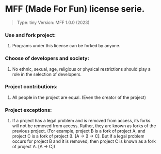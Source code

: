 # MFF (Made For Fun) license serie.
> Type: tiny
> Version: MFF 1.0.0 (2023)

### Use and fork project:
1. Programs under this license can be forked by anyone.

### Choose of developers and society:
1. No ethnic, sexual, age, religious or physical restrictions should play a role in the selection of developers.

### Project contributions:
1. All people in the project are equal. (Even the creator of the project)

### Project exceptions:
1. If a project has a legal problem and is removed from access, its forks will not be removed from access. Rather, they are known as forks of the previous project. (For example, project B is a fork of project A, and project C is a fork of project B. [A -> B -> C]. But if a legal problem occurs for project B and it is removed, then project C is known as a fork of project A. [A -> C])

